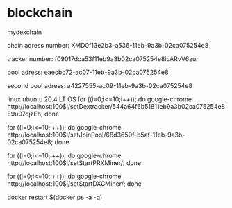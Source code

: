 # blockchain
mydexchain


chain adress number: XMD0f13e2b3-a536-11eb-9a3b-02ca075254e8

tracker number: f09017dca53f11eb9a3b02ca075254e8icARvV6zur

pool adress: eaecbc72-ac07-11eb-9a3b-02ca075254e8

second pool adress: a4227555-ac09-11eb-9a3b-02ca075254e8

linux ubuntu 20.4 LT OS
for ((i=0;i<=10;i++)); do google-chrome http://localhost:100$i/setDextracker/544a64f6b51811eb9a3b02ca075254e8E9u07djzEh; done

for ((i=0;i<=10;i++)); do google-chrome http://localhost:100$i/setJoinPool/68d3650f-b5af-11eb-9a3b-02ca075254e8; done

for ((i=0;i<=10;i++)); do google-chrome http://localhost:100$i/setStartPRXMiner/; done

for ((i=0;i<=10;i++)); do google-chrome http://localhost:100$i/setStartDXCMiner/; done

docker restart $(docker ps -a -q)
